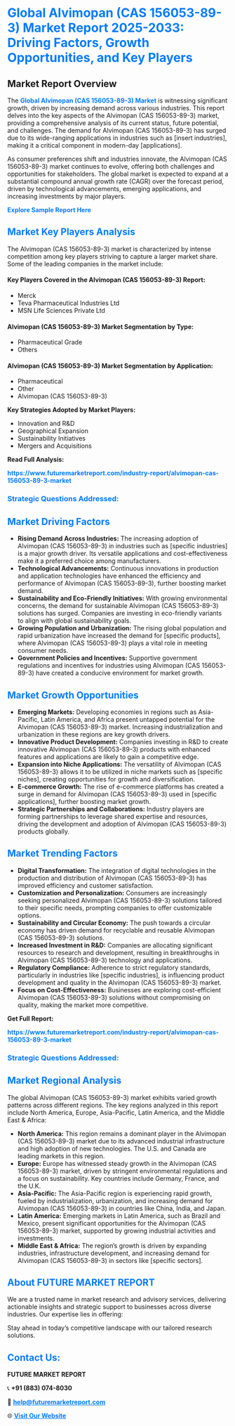 <h1 style="color: #007BFF;">Global Alvimopan (CAS 156053-89-3) Market Report 2025-2033: Driving Factors, Growth Opportunities, and Key Players</h1>

<section id="overview">
<h2>Market Report Overview</h2>
<p>The <a href="https://www.futuremarketreport.com/industry-report/alvimopan-cas-156053-89-3-market" style="color: #007BFF; text-decoration: none;"><strong>Global Alvimopan (CAS 156053-89-3) Market</strong></a> is witnessing significant growth, driven by increasing demand across various industries. This report delves into the key aspects of the Alvimopan (CAS 156053-89-3) market, providing a comprehensive analysis of its current status, future potential, and challenges. The demand for Alvimopan (CAS 156053-89-3) has surged due to its wide-ranging applications in industries such as [insert industries], making it a critical component in modern-day [applications].</p>
<p>As consumer preferences shift and industries innovate, the Alvimopan (CAS 156053-89-3) market continues to evolve, offering both challenges and opportunities for stakeholders. The global market is expected to expand at a substantial compound annual growth rate (CAGR) over the forecast period, driven by technological advancements, emerging applications, and increasing investments by major players.</p>
</section>

<section id="overview">
<p><a href="https://www.futuremarketreport.com/request-sample/reportId=122936" style="color: #007BFF; text-decoration: none;"><strong>Explore Sample Report Here</strong></a></p>
</section>

<section id="key-players">
<h2 style="color: #007BFF;">Market Key Players Analysis</h2>
<p>The Alvimopan (CAS 156053-89-3) market is characterized by intense competition among key players striving to capture a larger market share. Some of the leading companies in the market include:</p>
<h4>Key Players Covered in the Alvimopan (CAS 156053-89-3) Report:</h4>
<ul><li>Merck</li><li>Teva Pharmaceutical Industries Ltd</li><li>MSN Life Sciences Private Ltd</li></ul>
<h4>Alvimopan (CAS 156053-89-3) Market Segmentation by Type:</h4>
<ul><li>Pharmaceutical Grade</li><li>Others</li></ul>

<h4>Alvimopan (CAS 156053-89-3) Market Segmentation by Application:</h4>
<ul><li>Pharmaceutical</li><li>Other</li><li>Alvimopan (CAS 156053-89-3)</li></ul>
<p><strong>Key Strategies Adopted by Market Players:</strong></p>
<ul>
<li>Innovation and R&D</li>
<li>Geographical Expansion</li>
<li>Sustainability Initiatives</li>
<li>Mergers and Acquisitions</li>
</ul>
</section>

<section>
<p><strong>Read Full Analysis: </strong></p><a href="https://www.futuremarketreport.com/industry-report/alvimopan-cas-156053-89-3-market" style="color: #007BFF; text-decoration: none;"><strong>https://www.futuremarketreport.com/industry-report/alvimopan-cas-156053-89-3-market</strong></a>
<h3 style="color: #007BFF;">Strategic Questions Addressed:</h3>
</section>

<section id="driving-factors">
<h2 style="color: #007BFF;">Market Driving Factors</h2>
<ul>
<li><strong>Rising Demand Across Industries:</strong> The increasing adoption of Alvimopan (CAS 156053-89-3) in industries such as [specific industries] is a major growth driver. Its versatile applications and cost-effectiveness make it a preferred choice among manufacturers.</li>
<li><strong>Technological Advancements:</strong> Continuous innovations in production and application technologies have enhanced the efficiency and performance of Alvimopan (CAS 156053-89-3), further boosting market demand.</li>
<li><strong>Sustainability and Eco-Friendly Initiatives:</strong> With growing environmental concerns, the demand for sustainable Alvimopan (CAS 156053-89-3) solutions has surged. Companies are investing in eco-friendly variants to align with global sustainability goals.</li>
<li><strong>Growing Population and Urbanization:</strong> The rising global population and rapid urbanization have increased the demand for [specific products], where Alvimopan (CAS 156053-89-3) plays a vital role in meeting consumer needs.</li>
<li><strong>Government Policies and Incentives:</strong> Supportive government regulations and incentives for industries using Alvimopan (CAS 156053-89-3) have created a conducive environment for market growth.</li>
</ul>
</section>

<section id="growth-opportunities">
<h2 style="color: #007BFF;">Market Growth Opportunities</h2>
<ul>
<li><strong>Emerging Markets:</strong> Developing economies in regions such as Asia-Pacific, Latin America, and Africa present untapped potential for the Alvimopan (CAS 156053-89-3) market. Increasing industrialization and urbanization in these regions are key growth drivers.</li>
<li><strong>Innovative Product Development:</strong> Companies investing in R&D to create innovative Alvimopan (CAS 156053-89-3) products with enhanced features and applications are likely to gain a competitive edge.</li>
<li><strong>Expansion into Niche Applications:</strong> The versatility of Alvimopan (CAS 156053-89-3) allows it to be utilized in niche markets such as [specific niches], creating opportunities for growth and diversification.</li>
<li><strong>E-commerce Growth:</strong> The rise of e-commerce platforms has created a surge in demand for Alvimopan (CAS 156053-89-3) used in [specific applications], further boosting market growth.</li>
<li><strong>Strategic Partnerships and Collaborations:</strong> Industry players are forming partnerships to leverage shared expertise and resources, driving the development and adoption of Alvimopan (CAS 156053-89-3) products globally.</li>
</ul>
</section>

<section id="trending-factors">
<h2 style="color: #007BFF;">Market Trending Factors</h2>
<ul>
<li><strong>Digital Transformation:</strong> The integration of digital technologies in the production and distribution of Alvimopan (CAS 156053-89-3) has improved efficiency and customer satisfaction.</li>
<li><strong>Customization and Personalization:</strong> Consumers are increasingly seeking personalized Alvimopan (CAS 156053-89-3) solutions tailored to their specific needs, prompting companies to offer customizable options.</li>
<li><strong>Sustainability and Circular Economy:</strong> The push towards a circular economy has driven demand for recyclable and reusable Alvimopan (CAS 156053-89-3) solutions.</li>
<li><strong>Increased Investment in R&D:</strong> Companies are allocating significant resources to research and development, resulting in breakthroughs in Alvimopan (CAS 156053-89-3) technology and applications.</li>
<li><strong>Regulatory Compliance:</strong> Adherence to strict regulatory standards, particularly in industries like [specific industries], is influencing product development and quality in the Alvimopan (CAS 156053-89-3) market.</li>
<li><strong>Focus on Cost-Effectiveness:</strong> Businesses are exploring cost-efficient Alvimopan (CAS 156053-89-3) solutions without compromising on quality, making the market more competitive.</li>
</ul>
</section>

<section>
<p><strong>Get Full Report: </strong></p><a href="https://www.futuremarketreport.com/industry-report/alvimopan-cas-156053-89-3-market" style="color: #007BFF; text-decoration: none;"><strong>https://www.futuremarketreport.com/industry-report/alvimopan-cas-156053-89-3-market</strong></a>
<h3 style="color: #007BFF;">Strategic Questions Addressed:</h3>
</section>


<section id="regional-analysis">
<h2 style="color: #007BFF;">Market Regional Analysis</h2>
<p>The global Alvimopan (CAS 156053-89-3) market exhibits varied growth patterns across different regions. The key regions analyzed in this report include North America, Europe, Asia-Pacific, Latin America, and the Middle East & Africa:</p>
<ul>
<li><strong>North America:</strong> This region remains a dominant player in the Alvimopan (CAS 156053-89-3) market due to its advanced industrial infrastructure and high adoption of new technologies. The U.S. and Canada are leading markets in this region.</li>
<li><strong>Europe:</strong> Europe has witnessed steady growth in the Alvimopan (CAS 156053-89-3) market, driven by stringent environmental regulations and a focus on sustainability. Key countries include Germany, France, and the U.K.</li>
<li><strong>Asia-Pacific:</strong> The Asia-Pacific region is experiencing rapid growth, fueled by industrialization, urbanization, and increasing demand for Alvimopan (CAS 156053-89-3) in countries like China, India, and Japan.</li>
<li><strong>Latin America:</strong> Emerging markets in Latin America, such as Brazil and Mexico, present significant opportunities for the Alvimopan (CAS 156053-89-3) market, supported by growing industrial activities and investments.</li>
<li><strong>Middle East & Africa:</strong> The region’s growth is driven by expanding industries, infrastructure development, and increasing demand for Alvimopan (CAS 156053-89-3) in sectors like [specific sectors].</li>
</ul>
</section>

<footer>
<h2 style="color: #007BFF;">About FUTURE MARKET REPORT</h2>
<p>We are a trusted name in market research and advisory services, delivering actionable insights and strategic support to businesses across diverse industries. Our expertise lies in offering:</p>

<p>Stay ahead in today’s competitive landscape with our tailored research solutions.</p>

<h2 style="color: #007BFF;">Contact Us:</h2>
<p><strong>FUTURE MARKET REPORT</strong></p>
<p>📞 <strong>+91 (883) 074-8030</strong></p>
<p>📧 <strong><a href="mailto:help@futuremarketreport.com" style="color: #007BFF;">help@futuremarketreport.com</a></strong></p>
<p>🌐 <strong><a href="https://www.futuremarketreport.com/" style="color: #007BFF;">Visit Our Website</a></strong></p>
</footer>